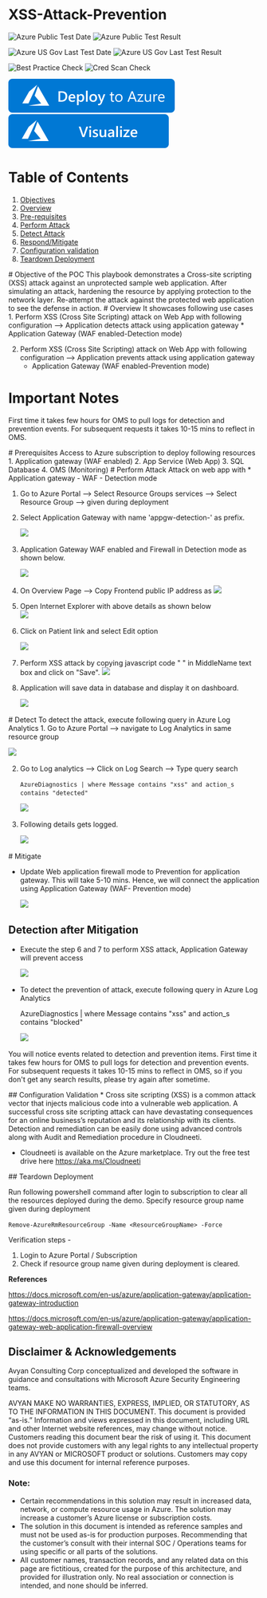 # XSS-Attack-Prevention

![Azure Public Test Date](https://azurequickstartsservice.blob.core.windows.net/badges/101-XSS-Attack-Prevention/PublicLastTestDate.svg)
![Azure Public Test Result](https://azurequickstartsservice.blob.core.windows.net/badges/101-XSS-Attack-Prevention/PublicDeployment.svg)

![Azure US Gov Last Test Date](https://azurequickstartsservice.blob.core.windows.net/badges/101-XSS-Attack-Prevention/FairfaxLastTestDate.svg)
![Azure US Gov Last Test Result](https://azurequickstartsservice.blob.core.windows.net/badges/101-XSS-Attack-Prevention/FairfaxDeployment.svg)

![Best Practice Check](https://azurequickstartsservice.blob.core.windows.net/badges/101-XSS-Attack-Prevention/BestPracticeResult.svg)
![Cred Scan Check](https://azurequickstartsservice.blob.core.windows.net/badges/101-XSS-Attack-Prevention/CredScanResult.svg)

[![Deploy To Azure](https://raw.githubusercontent.com/Azure/azure-quickstart-templates/master/1-CONTRIBUTION-GUIDE/images/deploytoazure.svg?sanitize=true)](https://portal.azure.com/#create/Microsoft.Template/uri/https%3A%2F%2Fraw.githubusercontent.com%2FAzure%2Fazure-quickstart-templates%2Fmaster%2F101-XSS-Attack-Prevention%2Fazuredeploy.json)
[![Visualize](https://raw.githubusercontent.com/Azure/azure-quickstart-templates/master/1-CONTRIBUTION-GUIDE/images/visualizebutton.svg?sanitize=true)](http://armviz.io/#/?load=https%3A%2F%2Fraw.githubusercontent.com%2FAzure%2Fazure-quickstart-templates%2Fmaster%2F101-XSS-Attack-Prevention%2Fazuredeploy.json)

# Table of Contents

1. [Objectives](#objectives)
2. [Overview](#overview)
3. [Pre-requisites](#prerequisites)
4. [Perform Attack](#attack)
5. [Detect Attack](#detect)
6. [Respond/Mitigate](#mitigate)
7. [Configuration validation](#config)
8. [Teardown Deployment](#teardown)

<a name="objectives">
# Objective of the POC
This playbook demonstrates a Cross-site scripting (XSS) attack against an unprotected sample web application.  After simulating an attack, hardening the resource by applying protection to the network layer.  Re-attempt the attack against the protected web application to see the defense in action.

<a name="overview">
# Overview
It showcases following use cases
1. Perform XSS (Cross Site Scripting) attack on Web App with following configuration --> Application detects attack using application gateway
    * Application Gateway (WAF enabled-Detection mode)


2. Perform XSS (Cross Site Scripting) attack on Web App with following
   configuration --> Application prevents attack using application gateway
   - Application Gateway (WAF enabled-Prevention mode)

# Important Notes <a name="notes">

First time it takes few hours for OMS to pull logs for detection and prevention
events. For subsequent requests it takes 10-15 mins to reflect in OMS.

<a name="prerequisites">
# Prerequisites
Access to Azure subscription to deploy following resources 
1. Application gateway (WAF enabled)
2. App Service (Web App)
3. SQL Database 
4. OMS (Monitoring)

<a name="attack">
# Perform Attack 
Attack on web app with
* Application gateway - WAF - Detection mode 


1. Go to Azure Portal --> Select Resource Groups services --> Select Resource
   Group --> <ResourceGroupName> given during deployment

2. Select Application Gateway with name 'appgw-detection-' as prefix.

   ![](images/xss-appgateway-det-location.png)

3. Application Gateway WAF enabled and Firewall in Detection mode as shown
   below.

   ![](images/xss-appgateway-waf-det.png)

4. On Overview Page --> Copy Frontend public IP address as
   ![](images/xss-appgateway-det-ip.png)

5. Open Internet Explorer with above details as shown below  
   ![](images/xss-webapp-contoso-landingpage.png)

6. Click on Patient link and select Edit option

   ![](images/xss-webapp-contoso-patients-defpage.png)

7. Perform XSS attack by copying javascript code " **<script>alert('test
   script')</script>** " in MiddleName text box and click on "Save".
   ![](images/xss-attack-script.png)

8. Application will save data in database and display it on dashboard.

   ![](images/xss-attack-dashboard.png)

<a name="detect">    
# Detect
To detect the attack, execute following query in Azure Log Analytics
1. Go to Azure Portal --> navigate to Log Analytics in same resource group

![](images/xss-common-oms-location.png)

2. Go to Log analytics --> Click on Log Search --> Type query search

   `AzureDiagnostics | where Message contains "xss" and action_s contains "detected"`

   ![](images/xss-oms-log-ana-location.png)

3. Following details gets logged.

   ![](images/xss-log-analytics-det.png)

<a name="mitigate">
# Mitigate

- Update Web application firewall mode to Prevention for application gateway.
  This will take 5-10 mins. Hence, we will connect the application using
  Application Gateway (WAF- Prevention mode)

  ![](images/xss-appgateway-waf-prev.png)

## Detection after Mitigation

- Execute the step 6 and 7 to perform XSS attack, Application Gateway will
  prevent access

  ![](images/403-forbidden-access-denied.png)

* To detect the prevention of attack, execute following query in Azure Log
  Analytics

  AzureDiagnostics | where Message contains "xss" and action_s contains
  "blocked"

  ![](images/xss-log-analytics-blocked.png)

You will notice events related to detection and prevention items. First time it
takes few hours for OMS to pull logs for detection and prevention events. For
subsequent requests it takes 10-15 mins to reflect in OMS, so if you don't get
any search results, please try again after sometime.

<a name="config">
## Configuration Validation
* Cross site scripting (XSS) is a common attack vector that injects malicious code into a vulnerable web application. A successful cross site scripting attack can have devastating consequences for an online business’s reputation and its relationship with its clients. Detection and remediation can be easily done using advanced controls along with Audit and Remediation procedure in Cloudneeti.

- Cloudneeti is available on the Azure marketplace. Try out the free test drive
  here https://aka.ms/Cloudneeti

<a name="teardown">
## Teardown Deployment

Run following powershell command after login to subscription to clear all the
resources deployed during the demo. Specify resource group name given during
deployment

`Remove-AzureRmResourceGroup -Name <ResourceGroupName> -Force`

Verification steps -

1. Login to Azure Portal / Subscription
2. Check if resource group name given during deployment is cleared.
<p/>

**References**

https://docs.microsoft.com/en-us/azure/application-gateway/application-gateway-introduction

https://docs.microsoft.com/en-us/azure/application-gateway/application-gateway-web-application-firewall-overview

## Disclaimer & Acknowledgements

Avyan Consulting Corp conceptualized and developed the software in guidance and
consultations with Microsoft Azure Security Engineering teams.

AVYAN MAKE NO WARRANTIES, EXPRESS, IMPLIED, OR STATUTORY, AS TO THE INFORMATION
IN THIS DOCUMENT. This document is provided “as-is.” Information and views
expressed in this document, including URL and other Internet website references,
may change without notice. Customers reading this document bear the risk of
using it. This document does not provide customers with any legal rights to any
intellectual property in any AVYAN or MICROSOFT product or solutions. Customers
may copy and use this document for internal reference purposes.

### Note:

- Certain recommendations in this solution may result in increased data,
  network, or compute resource usage in Azure. The solution may increase a
  customer’s Azure license or subscription costs.
- The solution in this document is intended as reference samples and must not be
  used as-is for production purposes. Recommending that the customer’s consult
  with their internal SOC / Operations teams for using specific or all parts of
  the solutions.
- All customer names, transaction records, and any related data on this page are
  fictitious, created for the purpose of this architecture, and provided for
  illustration only. No real association or connection is intended, and none
  should be inferred.
